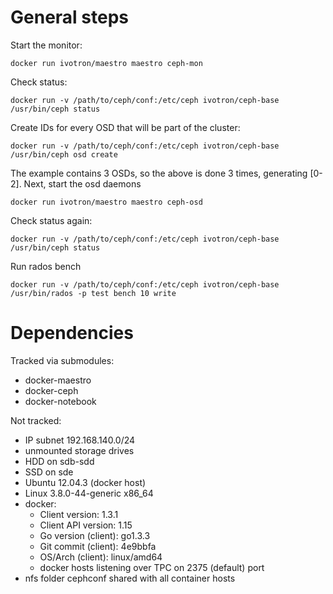 # General steps

Start the monitor:

    docker run ivotron/maestro maestro ceph-mon

Check status:

    docker run -v /path/to/ceph/conf:/etc/ceph ivotron/ceph-base /usr/bin/ceph status

Create IDs for every OSD that will be part of the cluster:

    docker run -v /path/to/ceph/conf:/etc/ceph ivotron/ceph-base /usr/bin/ceph osd create

The example contains 3 OSDs, so the above is done 3 times, generating \[0-2\]. Next, start the osd daemons

    docker run ivotron/maestro maestro ceph-osd

Check status again:

    docker run -v /path/to/ceph/conf:/etc/ceph ivotron/ceph-base /usr/bin/ceph status

Run rados bench

    docker run -v /path/to/ceph/conf:/etc/ceph ivotron/ceph-base /usr/bin/rados -p test bench 10 write

# Dependencies

Tracked via submodules:

  * docker-maestro
  * docker-ceph
  * docker-notebook

Not tracked:

  * IP subnet 192.168.140.0/24
  * unmounted storage drives
  * HDD on sdb-sdd
  * SSD on sde
  * Ubuntu 12.04.3 (docker host)
  * Linux 3.8.0-44-generic x86_64
  * docker:
      * Client version: 1.3.1
      * Client API version: 1.15
      * Go version (client): go1.3.3
      * Git commit (client): 4e9bbfa
      * OS/Arch (client): linux/amd64
      * docker hosts listening over TPC on 2375 (default) port
  * nfs folder cephconf shared with all container hosts
